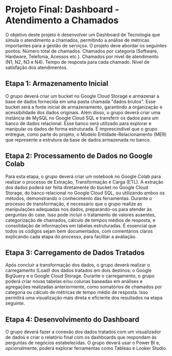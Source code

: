 # Projeto Final: Dashboard - Atendimento a Chamados

O objetivo deste projeto é desenvolver um Dashboard de Tecnologia que simula o atendimento a chamados, permitindo a análise de métricas importantes para a gestão de serviços. O projeto deve abordar os seguintes pontos:
Número total de chamados.
Chamados por categoria (Software, Hardware, Telefonia, Acessos etc.).
Chamados por nível de atendimento (N1, N2, N3 e N4).
Tempo de resposta para cada chamado.
Nível de satisfação dos atendimentos.

## Etapa 1: Armazenamento Inicial
O grupo deverá criar um bucket no Google Cloud Storage e armazenar a base de dados fornecida em uma pasta chamada "dados brutos". Esse bucket será a fonte inicial de armazenamento, garantindo a organização e acessibilidade dos dados originais.
Além disso, o grupo deverá criar uma instância de MySQL no Google Cloud SQL e transferir os dados para um banco de dados relacional. Esse banco será utilizado para explorar e manipular os dados de forma estruturada. É imprescindível que o grupo entregue, como parte do projeto, o Modelo Entidade-Relacionamento (MER) que represente a estrutura da base de dados armazenada no banco.

## Etapa 2: Processamento de Dados no Google Colab
Para esta etapa, o grupo deverá criar um notebook no Google Colab para realizar o processo de Extração, Transformação e Carga (ETL). A extração dos dados poderá ser feita diretamente do bucket no Google Cloud Storage, do banco relacional no Google Cloud SQL, ou utilizando ambos os métodos, demonstrando o conhecimento das ferramentas.
Durante o processo de transformação, é necessário que o grupo realize as manipulações adequadas nos dados, preparando-os para atender às perguntas do case. Isso pode incluir o tratamento de valores ausentes, categorização de chamados, cálculo de tempos médios de resposta, e consolidação de informações em tabelas estruturadas. É essencial que todos os códigos sejam bem documentados, com comentários claros explicando cada etapa do processo, para facilitar a avaliação.

## Etapa 3: Carregamento de Dados Tratados
Após concluir a transformação dos dados, o grupo deverá realizar o carregamento (Load) dos dados tratados em dois destinos: o Google BigQuery e o Google Cloud Storage.
Durante o carregamento, o grupo poderá criar novas tabelas e/ou colunas baseadas em análises e agregações realizadas anteriormente, como somatórios de chamados por categoria ou cálculo de métricas de tempo médio de resposta. Isso permitirá uma visualização mais direta e eficiente dos resultados na etapa seguinte.

## Etapa 4: Desenvolvimento do Dashboard
O grupo deverá fazer a conexão dos dados tratados com um visualizador de dados e criar o relatório final com os dashboards que respondam às perguntas de negócios estabelecidas. O grupo deverá usar o Power BI e, opcionalmente, poderá explorar ferramentas como Tableau e Looker Studio.
